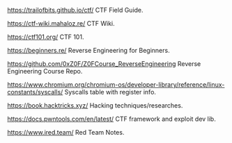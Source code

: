 https://trailofbits.github.io/ctf/
CTF Field Guide.

https://ctf-wiki.mahaloz.re/
CTF Wiki.

https://ctf101.org/
CTF 101.

https://beginners.re/
Reverse Engineering for Beginners.

https://github.com/0xZ0F/Z0FCourse_ReverseEngineering
Reverse Engineering Course Repo.

https://www.chromium.org/chromium-os/developer-library/reference/linux-constants/syscalls/
Syscalls table with register info.

https://book.hacktricks.xyz/
Hacking techniques/researches.

https://docs.pwntools.com/en/latest/
CTF framework and exploit dev lib.

https://www.ired.team/
Red Team Notes.
